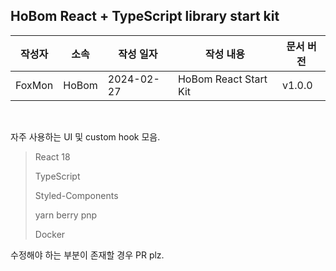 ## HoBom React + TypeScript library start kit

| 작성자 | 소속  | 작성 일자  | 작성 내용             | 문서 버전 |
| ------ | ----- | ---------- | --------------------- | --------- |
| FoxMon | HoBom | 2024-02-27 | HoBom React Start Kit | v1.0.0    |

<br />

자주 사용하는 UI 및 custom hook 모음.

> React 18
>
> TypeScript
>
> Styled-Components
>
> yarn berry pnp
>
> Docker

수정해야 하는 부분이 존재할 경우 PR plz.
